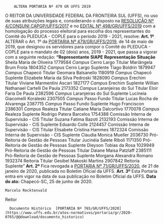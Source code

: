         ALTERA PORTARIA Nº 479 GR UFFS 2019  

 O REITOR DA UNIVERSIDADE FEDERAL DA FRONTEIRA SUL (UFFS), no uso de suas atribuições legais e, considerando o disposto na [RESOLUÇÃO Nº 4/CONSUNI CAPGP/UFFS/2017](https://www.uffs.edu.br/atos-normativos/resolucao/consunicapgp/2017-0004) e no [EDITAL Nº 498/GR/UFFS/2019](https://www.uffs.edu.br/atos-normativos/edital/gr/2019-0498) com a homologação do processo eleitoral para escolha dos representantes do Comitê do PLEDUCA - COPLE para o período 2019 - 2021, resolve:   **Art. 1º**  ALTERAR o Art. 1º da [PORTARIA Nº 479/GR/UFFS/2019](https://www.uffs.edu.br/atos-normativos/portaria/gr/2019-0479), de 14 de maio de 2019, que designou os servidores para compor o Comitê do PLEDUCA - COPLE para o mandato de 02 (dois) anos, 2019 - 2021, que passa a vigorar com a seguinte redação:     **“Representante**   **SIAPE**   **Representação**   **Situação**     Sheila Maria de Oliveira   1779584   *Campus*  Cerro Largo   Titular     Mariângela Brum Frota   1804352   *Campus*  Cerro Largo   Suplente     Tiago Boldrin   1879947   *Campus*  Chapecó   Titular     Geomara Balsanello   1180919   *Campus*  Chapecó   Suplente     Elizabete Maria da Silva Pedroski   1828090   *Campus*  Erechim   Titular     Viviane Marmentini Ascari   1827177   *Campus*  Erechim   Suplente     Willian Nathanael Cartelli De Paula   2173352   *Campus*  Laranjeiras do Sul   Titular     Eloir Faria De Paula   2382596   *Campus*  Laranjeiras do Sul   Suplente     Lucineia Giacomelli Koraleski   2307505   *Campus*  Passo Fundo   Titular     Lucas Rocha de Alvarenga   2387715   *Campus*  Passo Fundo   Suplente     Hugo Franciscon   2386301   *Campus*  Realeza   Titular     Catiane Maria Dalcortivo   1770078   *Campus*  Realeza   Suplente     Rodrigo Patera Barcelos   1754388   Comissão Interna de Supervisão - CIS   Titular     Suzana Fatima Bazoti   2132193   Comissão Interna de Supervisão - CIS   Suplente     Eduardo Colle   2124457   Comissão Interna de Supervisão - CIS   Titular     Elisabete Cristina Hammes   1872324   Comissão Interna de Supervisão - CIS   Suplente     Claudia Monica Mueller   2036730   Pró-Reitoria de Gestão de Pessoas   Titular     Jucinéia Salete Riboli   1171350   Pró-Reitoria de Gestão de Pessoas   Suplente     Dieyson Tobias da Rosa   1029949   Pró-Reitoria de Gestão de Pessoas   Titular     Daiane Maísa Patzlaff   2385111   Pró-Reitoria de Gestão de Pessoas   Suplente     Morgana Alexandra Romano   1932374   Reitoria   Titular     Gesibel Makoski Martins   2907842   Reitoria   Suplente”       **Art. 2º**  Fica revogada a [PORTARIA Nº 71/GR/UFFS/2020](https://www.uffs.edu.br/atos-normativos/portaria/gr/2020-0071), de 21 de janeiro de 2020, publicada no Boletim Oficial da UFFS.   **Art. 3º**  Esta Portaria entra em vigor na data de sua publicação no Boletim Oficial da UFFS.      **Data do ato:** Chapecó-SC, 25 de junho de 2020.   
 

    Marcelo Recktenvald   
 Reitor 

      Documento Histórico  [PORTARIA Nº 765/GR/UFFS/2020](https://www.uffs.edu.br/atos-normativos/portaria/gr/2020-0765/@@download/documento_historico)     
      